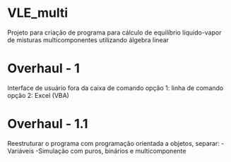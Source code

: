 # VLE_multi
Projeto para criação de programa para cálculo de equilíbrio líquido-vapor de misturas multicomponentes utilizando álgebra linear

# Overhaul - 1
Interface de usuário fora da caixa de comando
opção 1: linha de comando
opção 2: Excel (VBA)

# Overhaul - 1.1
Reestruturar o programa com programação orientada a objetos, separar:
-Variáveis
-Simulação com puros, binários e multicomponente
